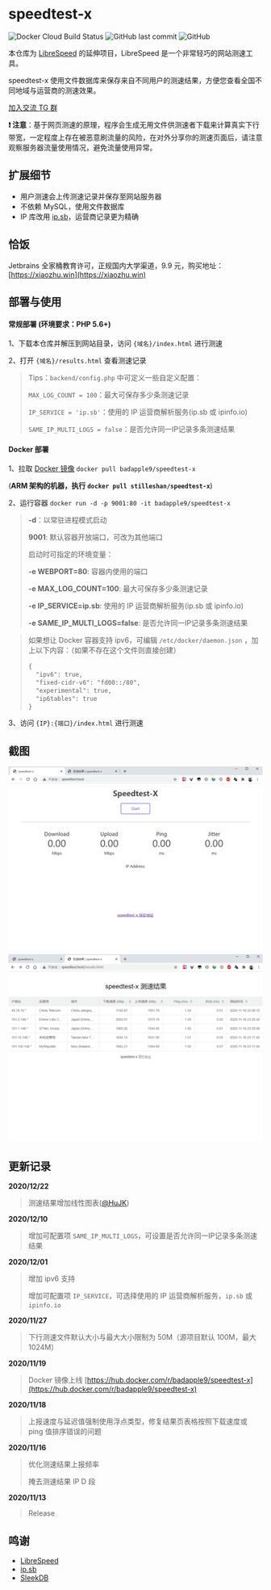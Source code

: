 # speedtest-x
![Docker Cloud Build Status](https://img.shields.io/docker/cloud/build/badapple9/speedtest-x) ![GitHub last commit](https://img.shields.io/github/last-commit/badapple9/speedtest-x) ![GitHub](https://img.shields.io/github/license/badapple9/speedtest-x)

本仓库为 [LibreSpeed](https://github.com/librespeed/speedtest) 的延伸项目，LibreSpeed 是一个非常轻巧的网站测速工具。

speedtest-x 使用文件数据库来保存来自不同用户的测速结果，方便您查看全国不同地域与运营商的测速效果。

[加入交流 TG 群](https://t.me/xiaozhu5)

**❗ 注意**：基于网页测速的原理，程序会生成无用文件供测速者下载来计算真实下行带宽，一定程度上存在被恶意刷流量的风险，在对外分享你的测速页面后，请注意观察服务器流量使用情况，避免流量使用异常。

## 扩展细节
 - 用户测速会上传测速记录并保存至网站服务器
 - 不依赖 MySQL，使用文件数据库
 - IP 库改用 [ip.sb](https://ip.sb)，运营商记录更为精确

## 恰饭

Jetbrains 全家桶教育许可，正规国内大学渠道，9.9 元，购买地址：[https://xiaozhu.win](https://xiaozhu.win)

## 部署与使用

#### 常规部署 (环境要求：PHP 5.6+)

1、下载本仓库并解压到网站目录，访问 `{域名}/index.html` 进行测速

2、打开 `{域名}/results.html` 查看测速记录 

> Tips：`backend/config.php` 中可定义一些自定义配置：
> 
> `MAX_LOG_COUNT = 100`：最大可保存多少条测速记录
>
> `IP_SERVICE = 'ip.sb'`：使用的 IP 运营商解析服务(ip.sb 或 ipinfo.io)
>
> `SAME_IP_MULTI_LOGS = false`：是否允许同一IP记录多条测速结果

#### Docker 部署

1、拉取 [Docker 镜像](https://hub.docker.com/r/badapple9/speedtest-x) `docker pull badapple9/speedtest-x`

  (**ARM 架构的机器，执行 `docker pull stilleshan/speedtest-x`**)

2、运行容器 `docker run -d -p 9001:80 -it badapple9/speedtest-x`

> **-d**：以常驻进程模式启动
>
> **9001**: 默认容器开放端口，可改为其他端口
>
> 启动时可指定的环境变量：
>
> **-e WEBPORT=80**: 容器内使用的端口
>
> **-e MAX_LOG_COUNT=100**: 最大可保存多少条测速记录
>
> **-e IP_SERVICE=ip.sb**: 使用的 IP 运营商解析服务(ip.sb 或 ipinfo.io)
>
> **-e SAME_IP_MULTI_LOGS=false**: 是否允许同一IP记录多条测速结果

> 如果想让 Docker 容器支持 ipv6，可编辑 `/etc/docker/daemon.json` ，加上以下内容：（如果不存在这个文件则直接创建）
> ```
> {
>   "ipv6": true,
>   "fixed-cidr-v6": "fd00::/80",
>   "experimental": true,
>   "ip6tables": true
> }
> ```

3、访问 `{IP}:{端口}/index.html` 进行测速

## 截图

![index](https://raw.githubusercontent.com/BadApple9/images/main/indexdemo.png)
![results](https://raw.githubusercontent.com/BadApple9/images/main/resultsdemo.png)

## 更新记录

**2020/12/22**

> 测速结果增加线性图表([@HuJK](https://github.com/HuJK))

**2020/12/10**

> 增加可配置项 `SAME_IP_MULTI_LOGS`，可设置是否允许同一IP记录多条测速结果

**2020/12/01**

> 增加 ipv6 支持
>
> 增加可配置项 `IP_SERVICE`，可选择使用的 IP 运营商解析服务，`ip.sb` 或 `ipinfo.io`

**2020/11/27**

> 下行测速文件默认大小与最大大小限制为 50M（源项目默认 100M，最大 1024M）

**2020/11/19**

> Docker 镜像上线 [https://hub.docker.com/r/badapple9/speedtest-x](https://hub.docker.com/r/badapple9/speedtest-x)

**2020/11/18**

> 上报速度与延迟值强制使用浮点类型，修复结果页表格按照下载速度或 ping 值排序错误的问题

**2020/11/16**

> 优化测速结果上报频率
>
> 掩去测速结果 IP D 段

**2020/11/13**

> Release

## 鸣谢
 - [LibreSpeed](https://github.com/librespeed/speedtest)
 - [ip.sb](https://ip.sb)
 - [SleekDB](https://github.com/rakibtg/SleekDB)
